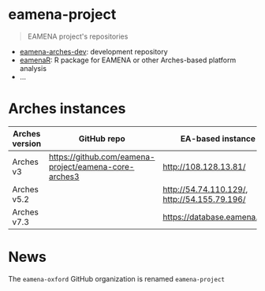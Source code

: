 # eamena-project
> EAMENA project's repositories

* [eamena-arches-dev](https://github.com/eamena-project/eamena-arches-dev): development repository
* [eamenaR](https://github.com/eamena-project/eamenaR): R package for EAMENA or other Arches-based platform analysis
* ...

# Arches instances

| Arches version | GitHub repo | EA-based instance |
|----------------|-------------|-------------------|
| Arches v3      |  https://github.com/eamena-project/eamena-core-arches3           |        http://108.128.13.81/           |
| Arches v5.2      |           |        http://54.74.110.129/, http://54.155.79.196/           |
| Arches v7.3      |           |        https://database.eamena.org/         |

# News

The `eamena-oxford` GitHub organization is renamed `eamena-project`
